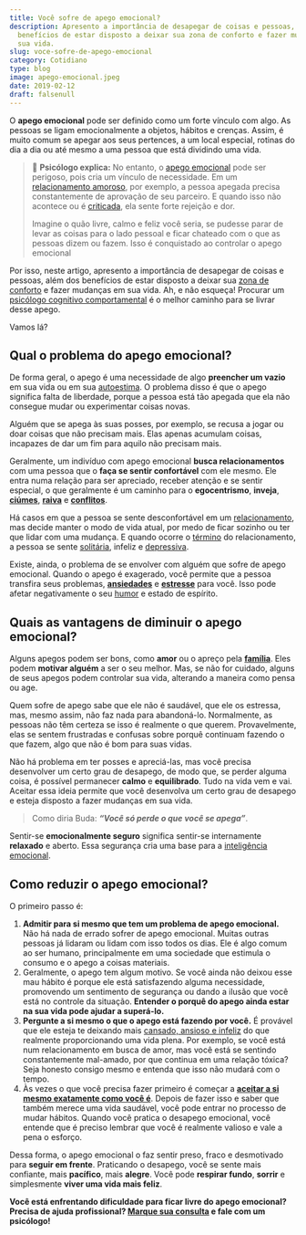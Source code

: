 ```yaml
---
title: Você sofre de apego emocional?
description: Apresento a importância de desapegar de coisas e pessoas, além dos
  benefícios de estar disposto a deixar sua zona de conforto e fazer mudanças em
  sua vida.
slug: voce-sofre-de-apego-emocional
category: Cotidiano
type: blog
image: apego-emocional.jpeg
date: 2019-02-12
draft: falsenull
---
```


O **apego emocional** pode ser definido como um forte vínculo com algo. As pessoas se ligam emocionalmente a objetos, hábitos e crenças. Assim, é muito comum se apegar aos seus pertences, a um local especial, rotinas do dia a dia ou até mesmo a uma pessoa que está dividindo uma vida.

> 🧠 **Psicólogo explica:** No entanto, o [apego emocional](https://yuribusin.com.br/apego-emocional/) pode ser perigoso, pois cria um vínculo de necessidade. Em um [relacionamento amoroso](https://yuribusin.com.br/5-comportamentos-que-dificultam-o-relacionamento-amoroso/), por exemplo, a pessoa apegada precisa constantemente de aprovação de seu parceiro. E quando isso não acontece ou é [criticada](/como-lidar-com-criticas/), ela sente forte rejeição e dor.
>
> Imagine o quão livre, calmo e feliz você seria, se pudesse parar de levar as coisas para o lado pessoal e ficar chateado com o que as pessoas dizem ou fazem. Isso é conquistado ao controlar o apego emocional

Por isso, neste artigo, apresento a importância de desapegar de coisas e pessoas, além dos benefícios de estar disposto a deixar sua [zona de conforto](https://yuribusin.com.br/voce-e-uma-pessoa-acomodada-dicas-para-sair-da-zona-de-conforto/) e fazer mudanças em sua vida. Ah, e não esqueça! Procurar um [psicólogo cognitivo comportamental](https://yuribusin.com.br/) é o melhor caminho para se livrar desse apego.

Vamos lá?

## Qual o problema do apego emocional?

De forma geral, o apego é uma necessidade de algo **preencher um vazio** em sua vida ou em sua [autoestima](/como-aumentar-a-autoestima/). O problema disso é que o apego significa falta de liberdade, porque a pessoa está tão apegada que ela não consegue mudar ou experimentar coisas novas.

Alguém que se apega às suas posses, por exemplo, se recusa a jogar ou doar coisas que não precisam mais. Elas apenas acumulam coisas, incapazes de dar um fim para aquilo não precisam mais.

Geralmente, um indivíduo com apego emocional **busca relacionamentos** com uma pessoa que o **faça se sentir confortável** com ele mesmo. Ele entra numa relação para ser apreciado, receber atenção e se sentir especial, o que geralmente é um caminho para o **egocentrismo**, **inveja**, **[ciúmes](https://yuribusin.com.br/qual-o-limite-do-ciumes-saudavel/)**, **[raiva](https://yuribusin.com.br/como-controlar-a-raiva/)** e **[conflitos](https://yuribusin.com.br/desenvolver-inteligencia-emocional/)**.

Há casos em que a pessoa se sente desconfortável em um [relacionamento](https://yuribusin.com.br/5-dicas-para-vencer-a-inseguranca-no-relacionamento/), mas decide manter o modo de vida atual, por medo de ficar sozinho ou ter que lidar com uma mudança. E quando ocorre o [término](https://yuribusin.com.br/termino-de-relacionamentos-podem-ser-traumaticos/) do relacionamento, a pessoa se sente [solitária](https://yuribusin.com.br/sozinha-e-se-sentir-solitaria/), infeliz e [depressiva](https://yuribusin.com.br/8-sintomas-de-depressao-que-voce-precisa-reconhecer/).

Existe, ainda, o problema de se envolver com alguém que sofre de apego emocional. Quando o apego é exagerado, você permite que a pessoa transfira seus problemas, **[ansiedades](https://yuribusin.com.br/5-dicas-de-como-lidar-com-pessoas-com-transtorno-de-ansiedade/)** e **[estresse](https://yuribusin.com.br/5-maneiras-de-se-controlar-o-estresse/)** para você. Isso pode afetar negativamente o seu [humor](https://yuribusin.com.br/transtornos-do-humor/) e estado de espírito.

## Quais as vantagens de diminuir o apego emocional?

Alguns apegos podem ser bons, como **amor** ou o apreço pela **[família](https://yuribusin.com.br/yuri-busin-na-midia/brigar-com-familia-gera-culpa-mas-as-vezes-cortar-lacos-e-necessario-yuribuisn-psicologo/)**. Eles podem **motivar alguém** a ser o seu melhor. Mas, se não for cuidado, alguns de seus apegos podem controlar sua vida, alterando a maneira como pensa ou age.

Quem sofre de apego sabe que ele não é saudável, que ele os estressa, mas, mesmo assim, não faz nada para abandoná-lo. Normalmente, as pessoas não têm certeza se isso é realmente o que querem. Provavelmente, elas se sentem frustradas e confusas sobre porquê continuam fazendo o que fazem, algo que não é bom para suas vidas.

Não há problema em ter posses e apreciá-las, mas você precisa desenvolver um certo grau de desapego, de modo que, se perder alguma coisa, é possível permanecer **calmo** e **equilibrado**. Tudo na vida vem e vai. Aceitar essa ideia permite que você desenvolva um certo grau de desapego e esteja disposto a fazer mudanças em sua vida.

> Como diria Buda: **_“Você só perde o que você se apega”_**.

Sentir-se **emocionalmente seguro** significa sentir-se internamente **relaxado** e aberto. Essa segurança cria uma base para a [inteligência emocional](/desenvolver-inteligencia-emocional/).

## Como reduzir o apego emocional?

O primeiro passo é:

1. **Admitir para si mesmo que tem um problema de apego emocional.** Não há nada de errado sofrer de apego emocional. Muitas outras pessoas já lidaram ou lidam com isso todos os dias. Ele é algo comum ao ser humano, principalmente em uma sociedade que estimula o consumo e o apego a coisas materiais.
2. Geralmente, o apego tem algum motivo. Se você ainda não deixou esse mau hábito é porque ele está satisfazendo alguma necessidade, promovendo um sentimento de segurança ou dando a ilusão que você está no controle da situação. **Entender o porquê do apego ainda estar na sua vida pode ajudar a superá-lo.**
3. **Pergunte a si mesmo o que o apego está fazendo por você.** É provável que ele esteja te deixando mais [cansado, ansioso e infeliz](/7-sinais-que-voce-precisa-fazer-terapia/) do que realmente proporcionando uma vida plena. Por exemplo, se você está num relacionamento em busca de amor, mas você está se sentindo constantemente mal-amado, por que continua em uma relação tóxica? Seja honesto consigo mesmo e entenda que isso não mudará com o tempo.
4. Às vezes o que você precisa fazer primeiro é começar a **[aceitar a si mesmo exatamente como você é](/arte-de-ser-voce-mesmo/)**. Depois de fazer isso e saber que também merece uma vida saudável, você pode entrar no processo de mudar hábitos. Quando você pratica o desapego emocional, você entende que é preciso lembrar que você é realmente valioso e vale a pena o esforço.

Dessa forma, o apego emocional o faz sentir preso, fraco e desmotivado para **seguir em frente**. Praticando o desapego, você se sente mais confiante, mais **pacífico**, mais **alegre**. Você pode **respirar fundo**, **sorrir** e simplesmente **viver uma vida mais feliz**.

**Você está enfrentando dificuldade para ficar livre do apego emocional? Precisa de ajuda profissional? [Marque sua consulta](/contato/) e fale com um psicólogo!**
